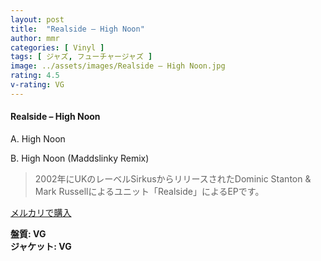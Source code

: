```yaml
---
layout: post
title:  "Realside – High Noon"
author: mmr
categories: [ Vinyl ]
tags: [ ジャズ, フューチャージャズ ]
image: ../assets/images/Realside – High Noon.jpg
rating: 4.5
v-rating: VG
---
```


#### Realside – High Noon

A. High Noon

B. High Noon (Maddslinky Remix)

> 2002年にUKのレーベルSirkusからリリースされたDominic Stanton & Mark Russellによるユニット「Realside」によるEPです。


[メルカリで購入](https://jp.mercari.com/item/m62297432925)

<div class="mt-4 mb-4 d-flex align-items-center">
<strong class="mr-1">盤質: VG</strong>
</div>
<div class="mt-4 mb-4 d-flex align-items-center">
<strong class="mr-1">ジャケット: VG</strong>
</div>
